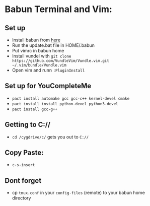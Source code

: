 
# Babun Terminal and Vim:

## Set up
* Install babun from [here](http://babun.github.io)
* Run the update.bat file in HOME/.babun
* Put vimrc in babun home 
* Install vundel with `git clone https://github.com/VundleVim/Vundle.vim.git ~/.vim/bundle/Vundle.vim`
* Open vim and runn `:PluginInstall`
    
## Set up for YouCompleteMe
* `pact install automake gcc gcc-c++ kernel-devel cmake`
* `pact install install python-devel python3-devel`
* `pact install gcc-g++`

## Getting to C://
* `cd /cygdrive/c/` gets you out to `C://`

## Copy Paste:
* `c-s-insert`

## Dont forget
* cp `tmux.conf` in your `config-files` (remote) to your babun home directory
